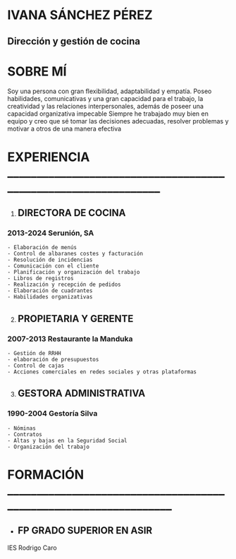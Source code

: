 

# IVANA SÁNCHEZ PÉREZ
## Dirección y gestión de cocina

# SOBRE MÍ 

   Soy una persona con gran flexibilidad, adaptabilidad y empatía. Poseo habilidades, comunicativas y una gran capacidad para el trabajo, la creatividad y las relaciones interpersonales, además de poseer una capacidad organizativa impecable
   Siempre he trabajado muy bien en equipo y creo que sé tomar las decisiones adecuadas, resolver problemas y motivar a otros de una manera efectiva 

# EXPERIENCIA _______________________________________________________________

1. ## DIRECTORA DE COCINA
 ### 2013-2024   Serunión, SA
    - Elaboración de menús
    - Control de albaranes costes y facturación
    - Resolución de incidencias
    - Comunicación con el cliente
    - Planificación y organización del trabajo
    - Libros de registros
    - Realización y recepción de pedidos
    - Elaboración de cuadrantes
    - Habilidades organizativas
  
2. ## PROPIETARIA Y GERENTE 
### 2007-2013   Restaurante la Manduka
    - Gestión de RRHH
    - elaboración de presupuestos
    - Control de cajas
    - Acciones comerciales en redes sociales y otras plataformas
  
3. ## GESTORA ADMINISTRATIVA
 ### 1990-2004   Gestoría Silva
    - Nóminas
    - Contratos
    - Altas y bajas en la Seguridad Social
    - Organización del trabajo

# FORMACIÓN _________________________________________________________________
- ## FP GRADO SUPERIOR EN ASIR
IES Rodrigo Caro



